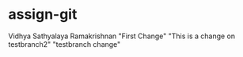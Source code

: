 # assign-git
Vidhya Sathyalaya Ramakrishnan
"First Change"
"This is a change on testbranch2"
"testbranch change"
